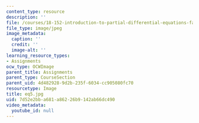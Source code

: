 ```yaml
---
content_type: resource
description: ''
file: /courses/18-152-introduction-to-partial-differential-equations-fall-2005/7d52e2bba681a86226b9142ab66dc490_eq5.jpg
file_type: image/jpeg
image_metadata:
  caption: ''
  credit: ''
  image-alt: ''
learning_resource_types:
- Assignments
ocw_type: OCWImage
parent_title: Assignments
parent_type: CourseSection
parent_uid: 4d482928-9d2b-235f-6034-cc905080fc70
resourcetype: Image
title: eq5.jpg
uid: 7d52e2bb-a681-a862-26b9-142ab66dc490
video_metadata:
  youtube_id: null
---
```

